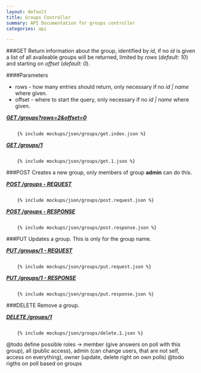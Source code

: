```yaml
---
layout: default
title: Groups Controller
summary: API Documentation for groups controller
categories: api

---
```

###GET
Return information about the group, identified by _id_, if no _id_ is given a list of all
availeable groups will be returned, limited by _rows_ (_default: 10_) and starting on _offset_ (_default: 0_).

####Parameters
* rows - how many entries should return, only necessary if no _id | name_ where given.
* offset - where to start the query, only necessary if no _id | name_ where given.

_**[GET /groups?rows=2&offset=0](https://github.com/newLoki/Pollex/blob/gh-pages/_includes/mockups/json/groups/get.index.json)**_
<pre><code class='javascript'>
    {% include mockups/json/groups/get.index.json %}
</code></pre>

_**[GET /groups/1](https://github.com/newLoki/Pollex/blob/gh-pages/_includes/mockups/json/groups/get.1.json)**_
<pre><code class='javascript'>
    {% include mockups/json/groups/get.1.json %}
</code></pre>

###POST
Creates a new group, only members of group __admin__ can do this.

_**[POST /groups - REQUEST](https://github.com/newLoki/Pollex/blob/gh-pages/_includes/mockups/json/groups/post.request.json)**_
<pre><code class='javascript'>
    {% include mockups/json/groups/post.request.json %}
</code></pre>

_**[POST /groups - RESPONSE](https://github.com/newLoki/Pollex/blob/gh-pages/_includes/mockups/json/groups/post.response.json)**_
<pre><code class='javascript'>
    {% include mockups/json/groups/post.response.json %}
</code></pre>

###PUT
Updates a group.
This is only for the group name.

_**[PUT /groups/1 - REQUEST](https://github.com/newLoki/Pollex/blob/gh-pages/_includes/mockups/json/groups/put.request.json)**_
<pre><code class='javascript'>
    {% include mockups/json/groups/put.request.json %}
</code></pre>

_**[PUT /groups/1 - RESPONSE](https://github.com/newLoki/Pollex/blob/gh-pages/_includes/mockups/json/groups/put.response.json)**_
<pre><code class='javascript'>
    {% include mockups/json/groups/put.response.json %}
</code></pre>

###DELETE
Remove a group.

_**[DELETE /groups/1](https://github.com/newLoki/Pollex/blob/gh-pages/_includes/mockups/json/groups/delete.1.json)**_
<pre><code class='javascript'>
    {% include mockups/json/groups/delete.1.json %}
</code></pre>

@todo define possible roles -> member (give answers on poll with this group), all (public access),
admin (can change users, that are not self, access on everything), owner (update, delete right on own polls)
@todo rigths on poll based on groups
